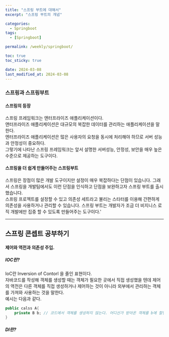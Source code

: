 ```yaml
---
title: "스프링 부트에 대해서"
excerpt: "스프링 부트의 개념"

categories:
  - Springboot
tags:
  - [Springboot]

permalink: /weekly/springboot/

toc: true
toc_sticky: true

date: 2024-03-08
last_modified_at: 2024-03-08
---
```


### 스프링과 스프링부트
#### 스프링의 등장
스프링 프레임워크는 앤터프라이즈 애플리케이션이다.  
앤터프라이즈 애플리케이션은 대규모의 복잡한 데이터를 관리하는 애플리케이션을 말한다.  
엔터프라이즈 애플리케이션은 많은 사용자의 요청을 동시에 처리해야 하므로 서버 성능과 안정성이 중요하다.  
그렇기에 나타난 스프링 프레임워크는 앞서 설명한 서버성능, 안정성, 보안을 매우 높은 수준으로 제공하는 도구이다.  

#### 스프링을 더 쉽게 만들어주는 스프링부트
스프링은 장점이 많은 개발 도구이지만 설정이 매우 복잡하다는 단점이 있습니다. 그래서 스프링을 개발팀에서도 이런 단점을 인식하고 단점을 보완하고자 스프링 부트를 출시했습니다.  
스프링 프로젝트를 설정할 수 있고 의존성 세트라고 불리는 스타터를 이용해 간편하게 의존성을 사용하거나 관리할 수 있습니다. 스프링 부트는 개발자가 조금 더 비지니스 로직 개발에만 집중 할 수 있도록 만들어주는 도구이다.'

---

## 스프링 콘셉트 공부하기
#### 제어와 역전과 의존성 주입.
##### IOC란?  
IoC란 Inversion of Contorl 을 줄인 표현이다.  
자바코드를 작성해 객체를 생성할 때는 객체가 필요한 곳에서 직접 생성했을 텐데 
제어의 역전은 다른 객체를 직접 생성하거나 제어하는 것이 아니라 외부에서 관리하는 객체를 가져와 사용하는 것을 말한다.  
예시는 다음과 같다.
```java
public calss A{
    private B b; // 코드에서 객체를 생성하지 않는다. 어디선가 받아온 객체를 b에 할당한다.
}
```

##### DI란?